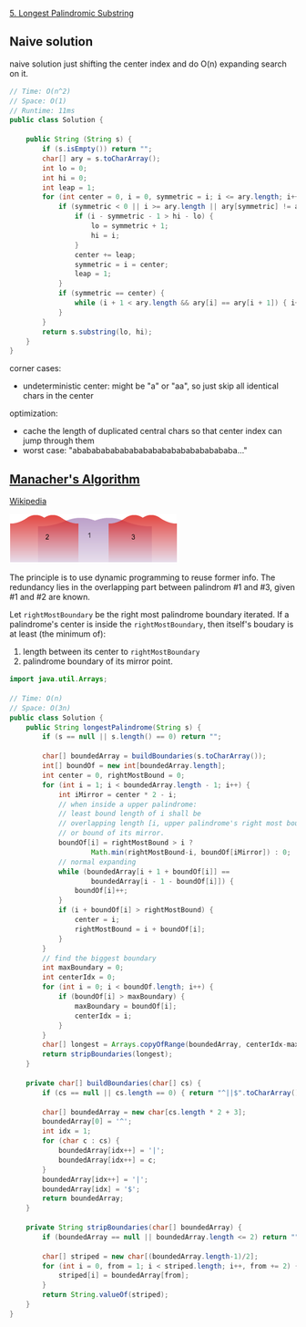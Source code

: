 [5. Longest Palindromic Substring](https://leetcode.com/problems/longest-palindromic-substring/)

## Naive solution
naive solution just shifting the center index and do O(n) expanding search on it.
```java
// Time: O(n^2)
// Space: O(1)
// Runtime: 11ms
public class Solution {

    public String (String s) {
        if (s.isEmpty()) return "";
        char[] ary = s.toCharArray();
        int lo = 0;
        int hi = 0;
        int leap = 1;
        for (int center = 0, i = 0, symmetric = i; i <= ary.length; i++, symmetric--) {
            if (symmetric < 0 || i >= ary.length || ary[symmetric] != ary[i]) {
                if (i - symmetric - 1 > hi - lo) {
                    lo = symmetric + 1;
                    hi = i;
                }
                center += leap;
                symmetric = i = center;
                leap = 1;
            }
            if (symmetric == center) {
                while (i + 1 < ary.length && ary[i] == ary[i + 1]) { i++; leap++; }
            }
        }
        return s.substring(lo, hi);
    }
}
```

corner cases:
- undeterministic center: might be "a" or "aa", so just skip all identical chars in the center

optimization:
- cache the length of duplicated central chars so that center index can jump through them
- worst case: "abababababababababababababababababa..."

## [Manacher's Algorithm](https://github.com/cbsheng/fun_acm/blob/master/blog/%E6%B1%82%E6%9C%80%E9%95%BF%E5%9B%9E%E6%96%87%E5%AD%90%E4%B8%B2%E4%B9%8BManacher%E7%AE%97%E6%B3%95.md)
[Wikipedia](https://en.wikipedia.org/wiki/Longest_palindromic_substring#Manacher.27s_algorithm)

![principle of Manacher's Algorithm](longest-palindromic-substring-demo.png)

The principle is to use dynamic programming to reuse former info. The redundancy lies in the overlapping part between palindrom #1 and #3, given #1 and #2 are known.

Let `rightMostBoundary` be the right most palindrome boundary iterated. If a palindrome's center is inside the `rightMostBoundary`, then itself's boudary is at least (the minimum of):

1. length between its center to `rightMostBoundary`
2. palindrome boundary of its mirror point.

```java
import java.util.Arrays;

// Time: O(n)
// Space: O(3n)
public class Solution {
    public String longestPalindrome(String s) {
        if (s == null || s.length() == 0) return "";

        char[] boundedArray = buildBoundaries(s.toCharArray());
        int[] boundOf = new int[boundedArray.length];
        int center = 0, rightMostBound = 0;
        for (int i = 1; i < boundedArray.length - 1; i++) {
            int iMirror = center * 2 - i;
            // when inside a upper palindrome:
            // least bound length of i shall be
            // overlapping length [i, upper palindrome's right most boundary)
            // or bound of its mirror.
            boundOf[i] = rightMostBound > i ?
                    Math.min(rightMostBound-i, boundOf[iMirror]) : 0;
            // normal expanding
            while (boundedArray[i + 1 + boundOf[i]] ==
                    boundedArray[i - 1 - boundOf[i]]) {
                boundOf[i]++;
            }
            if (i + boundOf[i] > rightMostBound) {
                center = i;
                rightMostBound = i + boundOf[i];
            }
        }
        // find the biggest boundary
        int maxBoundary = 0;
        int centerIdx = 0;
        for (int i = 0; i < boundOf.length; i++) {
            if (boundOf[i] > maxBoundary) {
                maxBoundary = boundOf[i];
                centerIdx = i;
            }
        }
        char[] longest = Arrays.copyOfRange(boundedArray, centerIdx-maxBoundary, centerIdx+maxBoundary+1);
        return stripBoundaries(longest);
    }

    private char[] buildBoundaries(char[] cs) {
        if (cs == null || cs.length == 0) { return "^||$".toCharArray(); }

        char[] boundedArray = new char[cs.length * 2 + 3];
        boundedArray[0] = '^';
        int idx = 1;
        for (char c : cs) {
            boundedArray[idx++] = '|';
            boundedArray[idx++] = c;
        }
        boundedArray[idx++] = '|';
        boundedArray[idx] = '$';
        return boundedArray;
    }

    private String stripBoundaries(char[] boundedArray) {
        if (boundedArray == null || boundedArray.length <= 2) return "";

        char[] striped = new char[(boundedArray.length-1)/2];
        for (int i = 0, from = 1; i < striped.length; i++, from += 2) {
            striped[i] = boundedArray[from];
        }
        return String.valueOf(striped);
    }
}
```
